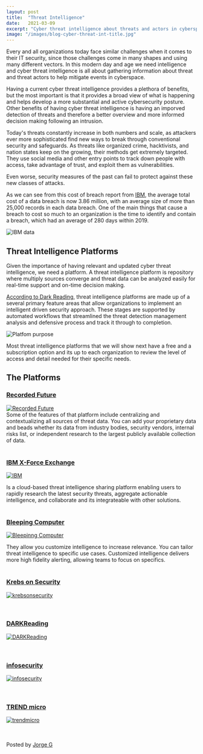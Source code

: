 ```yaml
---
layout: post
title:  "Threat Intelligence"
date:   2021-03-09
excerpt: "Cyber threat intelligence about threats and actors in cyberspace"
image: "/images/blog-cyber-threat-int-title.jpg"
---
```




Every and all organizations today face similar challenges when it comes to their IT 
security, since those challenges come in many shapes and using many different vectors.
In this modern day and age we need intelligence and cyber threat intelligence is all
about gathering information about threat and threat actors to help mitigate events
in cyberspace.

Having a current cyber threat intelligence provides a plethora of benefits, but the most
important is that it provides a broad view of what is happening and helps develop a more
substantial and active cybersecurity posture. Other benefits of having cyber threat 
intelligence is having an imporved detection of threats and therefore a better overview
and more informed decision making following an intrusion.

Today's threats constantly increase in both numbers and scale, as attackers ever more
sophisticated find new ways to break through conventional security and safeguards. As threats 
like organized crime, hacktivists, and nation states keep on the growing, their methods 
get extremely targeted. They use social media and other entry points to track down people
with access, take advantage of trust, and exploit them as vulnerabilities. 

Even worse, security measures of the past can fail to protect against these new classes 
of attacks. 

As we can see from this cost of breach report from <a href="https://www.ibm.com/security/data-breach" target="_blank">IBM</a>,
the average total cost of a 
data breach is now 3.86 million, with an average size of more than 25,000 records in 
each data breach. One of the main things that cause a breach to cost so much to an 
organization is the time to identify and contain a breach, which had an average of 
280 days within 2019.

<div class="image main">
<img src="/images/blog-cyber-threat-int-img1.png" alt="IBM data">
</div>

<h2> Threat Intelligence Platforms</h2>

Given the importance of having relevant and updated cyber threat intelligence, we need a platform.
A threat intelligence platform is repository where multiply sources converge and threat data can be analyzed 
easily for real-time support and on-time decision making.

<a href="https://www.darkreading.com/threat-intelligence-platforms-the-next-must-have-for-harried-security-operations-teams/d/d-id/1320671" target="_blank">According to Dark Reading</a>, threat intelligence platforms are made up of a several primary feature areas that allow organizations to 
implement an intelligent driven security approach. These stages are supported by automated workflows that 
streamlined the threat detection management analysis and defensive process and track it through to completion. 

<div class="image main">
<img src="/images/blog-cyber-threat-int-img2.png" alt="Platfom purpose">
</div>

Most threat intelligence platforms that we will show next have a free and a subscription option and its up to
each organization to review the level of access and detail needed for their specific needs.
<br>

<h2>The Platforms</h2>

<h3><a href="https://go.recordedfuture.com/cyber-daily" target="_blank">Recorded Future</a> </h3>

<div class="image main">
<a href="https://go.recordedfuture.com/cyber-daily" target="_blank">
	
<img src="/images/blog-cyber-threat-int-Rec-Fut.png" alt="Recorded Future" class="center">
	
</a> 
</div>
Some of the features of that platform include centralizing and contextualizing all sources of threat data. 
You can add your proprietary data and beads whether its data from industry bodies, security vendors, internal risks list, or independent research to the largest publicly available collection of data.
<br>
<br>


<h3><a href="https://exchange.xforce.ibmcloud.com/" target="_blank">IBM X-Force Exchange</a> </h3>

<div class="image main">
<a href="https://exchange.xforce.ibmcloud.com/" target="_blank">
<img src="/images/blog-cyber-threat-int-IBM.png" alt="IBM">
</a> 
</div>

Is a cloud-based threat intelligence sharing platform enabling users to rapidly research the latest security threats, aggregate actionable intelligence, and collaborate and its integrateable with other solutions. 
<br>
<br>


<h3><a href="https://www.bleepingcomputer.com" target="_blank">Bleeping Computer</a> </h3>

<div class="image main">
<a href="https://www.bleepingcomputer.com" target="_blank">
	<img src="/images/blog-cyber-threat-int-Bleep.png" alt="Bleepinng Computer">
</a> 
</div>





They allow you customize intelligence to increase relevance. You can tailor threat intelligence to specific use cases. Customized intelligence delivers more high fidelity alerting, allowing teams to focus on specifics.
<br>
<br>

<h3><a href="https://krebsonsecurity.com" target="_blank">Krebs on Security</a> </h3>

<div class="image main">
<a href="https://krebsonsecurity.com" target="_blank">
<img src="/images/blog-cyber-threat-int-krebs.png" alt="krebsonsecurity">
</a> 
</div>
<br>
<br>


<h3><a href="https://www.darkreading.com/threat-intelligence.asp" target="_blank">DARKReading</a> </h3>

<div class="image main">
<a href="https://www.darkreading.com/threat-intelligence.asp" target="_blank">
<img src="/images/blog-cyber-threat-int-dark.png" alt="DARKReading">
</a> 
</div>
<br>
<br>



<h3><a href="https://www.infosecurity-magazine.com/threat-intelligence/" target="_blank">infosecurity</a> </h3>

<div class="image main">
<a href="https://www.infosecurity-magazine.com/threat-intelligence/" target="_blank">
<img src="/images/blog-cyber-threat-int-info.png" alt="infosecurity">
</a>
</div>
<br>
<br>




<h3><a href="https://www.trendmicro.com/vinfo/us/security/news/vulnerabilities-and-exploits" target="_blank">TREND micro</a> </h3>

<div class="image main">
<a href="https://www.trendmicro.com/vinfo/us/security/news/vulnerabilities-and-exploits" target="_blank">
<img src="/images/blog-cyber-threat-int-trend.png" alt="trendmicro">
</a> 
</div>




<br>
<br>

Posted by <a href="https://github.com/kawa5604" target="_blank">Jorge G</a> 

